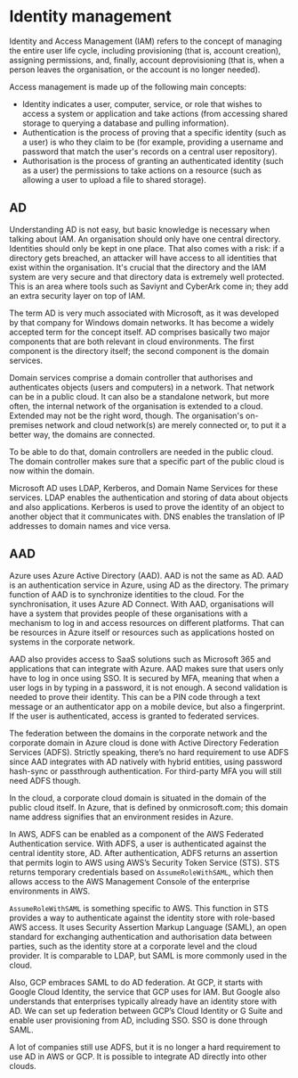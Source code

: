 # Identity management

Identity and Access Management (IAM) refers to the concept of managing the entire user life cycle, including provisioning (that is, account creation), assigning permissions, and, finally, account deprovisioning (that is, when a person leaves the organisation, or the account is no longer needed).

Access management is made up of the following main concepts:

* Identity indicates a user, computer, service, or role that wishes to access a system or application and take actions (from accessing shared storage to querying a database and pulling information).
* Authentication is the process of proving that a specific identity (such as a user) is who they claim to be (for example, providing a username and password that match the user's records on a central user repository).
* Authorisation is the process of granting an authenticated identity (such as a user) the permissions to take actions on a resource (such as allowing a user to upload a file to shared storage).

## AD

Understanding AD is not easy, but basic knowledge is necessary when talking about IAM. An organisation should only have one central directory. Identities should only be kept in one place. That also comes with a risk: if a directory gets breached, an attacker will have access to all identities that exist within the organisation. It's crucial that the directory and the IAM system are very secure and that directory data is extremely well protected. This is an area where tools such as Saviynt and CyberArk come in; they add an extra security layer on top of IAM.

The term AD is very much associated with Microsoft, as it was developed by that company for Windows domain networks. It has become a widely accepted term for the concept itself. AD comprises basically two major components that are both relevant in cloud environments. The first component is the directory itself; the second component is the domain services.

Domain services comprise a domain controller that authorises and authenticates objects (users and computers) in a network. That network can be in a public cloud. It can also be a standalone network, but more often, the internal network of the organisation is extended to a cloud. Extended may not be the right word, though. The organisation's on-premises network and cloud network(s) are merely connected or, to put it a better way, the domains are connected.

To be able to do that, domain controllers are needed in the public cloud. The domain controller makes sure that a specific part of the public cloud is now within the domain.

Microsoft AD uses LDAP, Kerberos, and Domain Name Services for these services. LDAP enables the authentication and storing of data about objects and also applications. Kerberos is used to prove the identity of an object to another object that it communicates with. DNS enables the translation of IP addresses to domain names and vice versa.

## AAD

Azure uses Azure Active Directory (AAD). AAD is not the same as AD. AAD is an authentication service in Azure, using AD as the directory. The primary function of AAD is to synchronize identities to the cloud. For the synchronisation, it uses Azure AD Connect. With AAD, organisations will have a system that provides people of these organisations with a mechanism to log in and access resources on different platforms. That can be resources in Azure itself or resources such as applications hosted on systems in the corporate network.

AAD also provides access to SaaS solutions such as Microsoft 365 and applications that can integrate with Azure. AAD makes sure that users only have to log in once using SSO. It is secured by MFA, meaning that when a user logs in by typing in a password, it is not enough. A second validation is needed to prove their identity. This can be a PIN code through a text message or an authenticator app on a mobile device, but also a fingerprint. If the user is authenticated, access is granted to federated services.

The federation between the domains in the corporate network and the corporate domain in Azure
cloud is done with Active Directory Federation Services (ADFS). Strictly speaking, there’s no
hard requirement to use ADFS since AAD integrates with AD natively with hybrid entities, using
password hash-sync or passthrough authentication. For third-party MFA you will still need
ADFS though.

In the cloud, a corporate cloud domain is situated in the domain of the public cloud itself. In Azure, that is defined by onmicrosoft.com; this domain name address signifies that an environment resides in Azure.

In AWS, ADFS can be enabled as a component of the AWS Federated Authentication service. With ADFS, a user is authenticated against the central identity store, AD. After authentication, ADFS returns an assertion that permits login to AWS using AWS’s Security Token Service (STS). STS returns temporary credentials based on `AssumeRoleWithSAML`, which then allows access to the AWS Management Console of the enterprise environments in AWS.

`AssumeRoleWithSAML` is something specific to AWS. This function in STS provides a way to authenticate against the identity store with role-based AWS access. It uses Security Assertion Markup Language (SAML), an open standard for exchanging authentication and authorisation data between parties, such as the identity store at a corporate level and the cloud provider. It is comparable to LDAP, but SAML is more commonly used in the cloud.

Also, GCP embraces SAML to do AD federation. At GCP, it starts with Google Cloud Identity, the service that GCP uses for IAM. But Google also understands that enterprises typically already have an identity store with AD. We can set up federation between GCP’s Cloud Identity or G Suite and enable user provisioning from AD, including SSO. SSO is done through SAML.

A lot of companies still use ADFS, but it is no longer a hard requirement to use AD in AWS or GCP. It is possible to integrate AD directly into other clouds.
